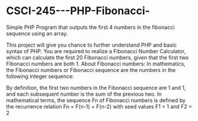# CSCI-245---PHP-Fibonacci-
Simple PHP Program that outputs the first 4 numbers in the fibonacci sequence using an array.

This project will give you chance to further understand PHP and basic syntax of PHP. You are required to realize a Fibonacci Number Calculator, which can calculate the first 20 Fibonacci numbers, given that the first two Fibonacci numbers are both 1. 
About Fibonacci numbers:
In mathematics, the Fibonacci numbers or Fibonacci sequence are the numbers in the following integer sequence: 
 
By definition, the first two numbers in the Fibonacci sequence are 1 and 1, and each subsequent number is the sum of the previous two.
In mathematical terms, the sequence Fn of Fibonacci numbers is defined by the recurrence relation
 Fn = F(n-1) + F(n-2)
with seed values
  F1 = 1 and F2 = 2
 

